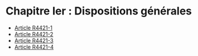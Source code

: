 # Chapitre Ier : Dispositions générales

* [Article R4421-1](./LEGIARTI000018530512.md)
* [Article R4421-2](./LEGIARTI000018530510.md)
* [Article R4421-3](./LEGIARTI000018530508.md)
* [Article R4421-4](./LEGIARTI000018530506.md)
